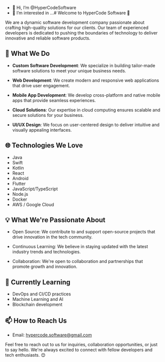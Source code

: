 - 👋 Hi, I’m @HyperCodeSoftware
- 👀 I’m interested in ...# Welcome to HyperCode Software 👋

We are a dynamic software development company passionate about crafting high-quality solutions for our clients. Our team of experienced developers is dedicated to pushing the boundaries of technology to deliver innovative and reliable software products.

## 🚀 What We Do

- **Custom Software Development**: We specialize in building tailor-made software solutions to meet your unique business needs.

- **Web Development**: We create modern and responsive web applications that drive user engagement.

- **Mobile App Development**: We develop cross-platform and native mobile apps that provide seamless experiences.

- **Cloud Solutions**: Our expertise in cloud computing ensures scalable and secure solutions for your business.

- **UI/UX Design**: We focus on user-centered design to deliver intuitive and visually appealing interfaces.

## 🌐 Technologies We Love

- Java
- Swift
- Kotlin
- React
- Android
- Flutter
- JavaScript/TypeScript
- Node.js
- Docker
- AWS / Google Cloud

## 💡 What We're Passionate About

- Open Source: We contribute to and support open-source projects that drive innovation in the tech community.

- Continuous Learning: We believe in staying updated with the latest industry trends and technologies.

- Collaboration: We're open to collaboration and partnerships that promote growth and innovation.

## 🌱 Currently Learning

- DevOps and CI/CD practices
- Machine Learning and AI
- Blockchain development

## 📫 How to Reach Us

- Email: hypercode.software@gmail.com

Feel free to reach out to us for inquiries, collaboration opportunities, or just to say hello. We're always excited to connect with fellow developers and tech enthusiasts. 😊
